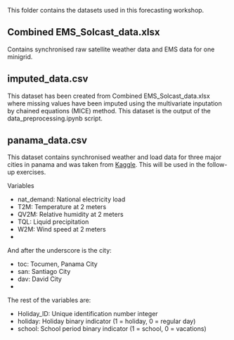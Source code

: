 This folder contains the datasets used in this forecasting workshop.

## Combined EMS_Solcast_data.xlsx
Contains synchronised raw satellite weather data and EMS data for one minigrid.

## imputed_data.csv
This dataset has been created from Combined EMS_Solcast_data.xlsx where missing values have been imputed using the multivariate inputation by chained equations (MICE) method. This dataset is the output of the data_preprocessing.ipynb script.

## panama_data.csv
This dataset contains synchronised weather and load data for three major cities in panama and was taken from [Kaggle](https://www.kaggle.com/datasets/saurabhshahane/electricity-load-forecasting). This will be used in the follow-up exercises.

Variables
- nat_demand: National electricity load
- T2M: Temperature at 2 meters
- QV2M: Relative humidity at 2 meters
- TQL: Liquid precipitation
- W2M: Wind speed at 2 meters
- 
And after the underscore is the city:
- toc: Tocumen, Panama City
- san: Santiago City
- dav: David City
- 
The rest of the variables are:
- Holiday_ID: Unique identification number integer
- holiday: Holiday binary indicator (1 = holiday, 0 = regular day)
- school: School period binary indicator (1 = school, 0 = vacations)
